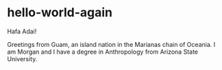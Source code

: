 # hello-world-again

Hafa Adai!

Greetings from Guam, an island nation in the Marianas chain of Oceania. 
I am Morgan and I have a degree in Anthropology from Arizona State University.
